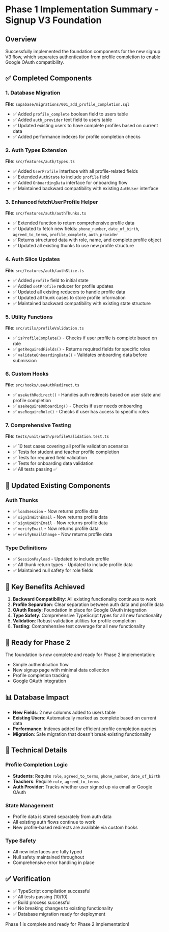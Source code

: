 # Phase 1 Implementation Summary - Signup V3 Foundation

## Overview
Successfully implemented the foundation components for the new signup V3 flow, which separates authentication from profile completion to enable Google OAuth compatibility.

## ✅ Completed Components

### 1. Database Migration
**File**: `supabase/migrations/001_add_profile_completion.sql`
- ✅ Added `profile_complete` boolean field to users table
- ✅ Added `auth_provider` text field to users table  
- ✅ Updated existing users to have complete profiles based on current data
- ✅ Added performance indexes for profile completion checks

### 2. Auth Types Extension
**File**: `src/features/auth/types.ts`
- ✅ Added `UserProfile` interface with all profile-related fields
- ✅ Extended `AuthState` to include `profile` field
- ✅ Added `OnboardingData` interface for onboarding flow
- ✅ Maintained backward compatibility with existing `AuthUser` interface

### 3. Enhanced fetchUserProfile Helper
**File**: `src/features/auth/authThunks.ts`
- ✅ Extended function to return comprehensive profile data
- ✅ Updated to fetch new fields: `phone_number`, `date_of_birth`, `agreed_to_terms`, `profile_complete`, `auth_provider`
- ✅ Returns structured data with role, name, and complete profile object
- ✅ Updated all existing thunks to use new profile structure

### 4. Auth Slice Updates
**File**: `src/features/auth/authSlice.ts`
- ✅ Added `profile` field to initial state
- ✅ Added `setProfile` reducer for profile updates
- ✅ Updated all existing reducers to handle profile data
- ✅ Updated all thunk cases to store profile information
- ✅ Maintained backward compatibility with existing state structure

### 5. Utility Functions
**File**: `src/utils/profileValidation.ts`
- ✅ `isProfileComplete()` - Checks if user profile is complete based on role
- ✅ `getRequiredFields()` - Returns required fields for specific roles
- ✅ `validateOnboardingData()` - Validates onboarding data before submission

### 6. Custom Hooks
**File**: `src/hooks/useAuthRedirect.ts`
- ✅ `useAuthRedirect()` - Handles auth redirects based on user state and profile completion
- ✅ `useRequireOnboarding()` - Checks if user needs onboarding
- ✅ `useRequireRole()` - Checks if user has access to specific roles

### 7. Comprehensive Testing
**File**: `tests/unit/auth/profileValidation.test.ts`
- ✅ 10 test cases covering all profile validation scenarios
- ✅ Tests for student and teacher profile completion
- ✅ Tests for required field validation
- ✅ Tests for onboarding data validation
- ✅ All tests passing ✅

## 🔄 Updated Existing Components

### Auth Thunks
- ✅ `loadSession` - Now returns profile data
- ✅ `signInWithEmail` - Now returns profile data  
- ✅ `signUpWithEmail` - Now returns profile data
- ✅ `verifyEmail` - Now returns profile data
- ✅ `verifyEmailChange` - Now returns profile data

### Type Definitions
- ✅ `SessionPayload` - Updated to include profile
- ✅ All thunk return types - Updated to include profile data
- ✅ Maintained null safety for role fields

## 🎯 Key Benefits Achieved

1. **Backward Compatibility**: All existing functionality continues to work
2. **Profile Separation**: Clear separation between auth data and profile data
3. **OAuth Ready**: Foundation in place for Google OAuth integration
4. **Type Safety**: Comprehensive TypeScript types for all new functionality
5. **Validation**: Robust validation utilities for profile completion
6. **Testing**: Comprehensive test coverage for all new functionality

## 🚀 Ready for Phase 2

The foundation is now complete and ready for Phase 2 implementation:
- Simple authentication flow
- New signup page with minimal data collection
- Profile completion tracking
- Google OAuth integration

## 📊 Database Impact

- **New Fields**: 2 new columns added to users table
- **Existing Users**: Automatically marked as complete based on current data
- **Performance**: Indexes added for efficient profile completion queries
- **Migration**: Safe migration that doesn't break existing functionality

## 🔧 Technical Details

### Profile Completion Logic
- **Students**: Require `role`, `agreed_to_terms`, `phone_number`, `date_of_birth`
- **Teachers**: Require `role`, `agreed_to_terms`
- **Auth Provider**: Tracks whether user signed up via email or Google OAuth

### State Management
- Profile data is stored separately from auth data
- All existing auth flows continue to work
- New profile-based redirects are available via custom hooks

### Type Safety
- All new interfaces are fully typed
- Null safety maintained throughout
- Comprehensive error handling in place

## ✅ Verification

- ✅ TypeScript compilation successful
- ✅ All tests passing (10/10)
- ✅ Build process successful
- ✅ No breaking changes to existing functionality
- ✅ Database migration ready for deployment

Phase 1 is complete and ready for Phase 2 implementation! 